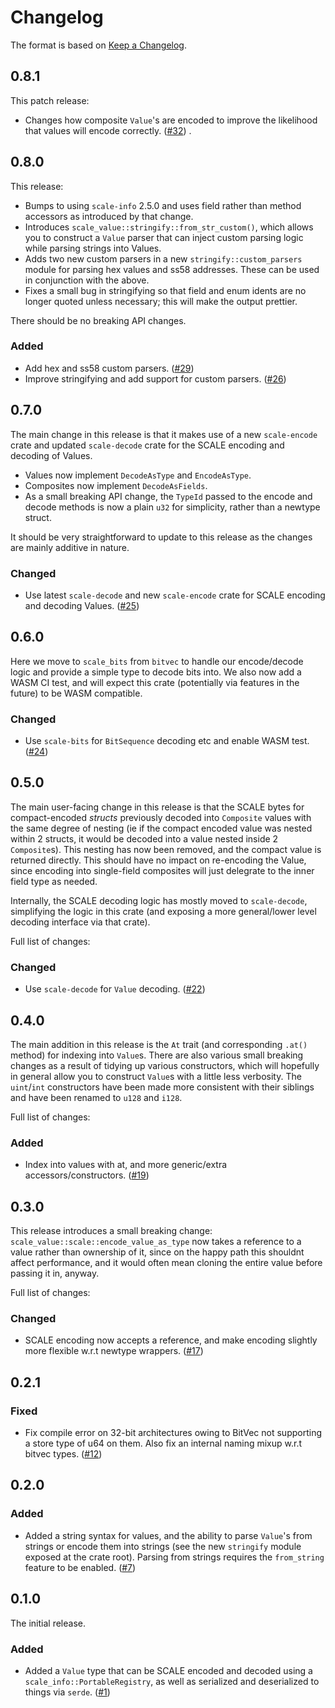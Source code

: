 # Changelog

The format is based on [Keep a Changelog].

[Keep a Changelog]: http://keepachangelog.com/en/1.0.0/

## 0.8.1

This patch release:
- Changes how composite `Value`'s are encoded to improve the likelihood that values will encode correctly. ([#32](https://github.com/paritytech/scale-value/pull/32)) .

## 0.8.0

This release:
- Bumps to using `scale-info` 2.5.0 and uses field rather than method accessors as introduced by that change.
- Introduces `scale_value::stringify::from_str_custom()`, which allows you to construct a `Value` parser that can inject custom parsing logic while parsing strings into Values.
- Adds two new custom parsers in a new `stringify::custom_parsers` module for parsing hex values and ss58 addresses. These can be used in conjunction with the above.
- Fixes a small bug in stringifying so that field and enum idents are no longer quoted unless necessary; this will make the output prettier.

There should be no breaking API changes.

### Added

- Add hex and ss58 custom parsers. ([#29](https://github.com/paritytech/scale-value/pull/29))
- Improve stringifying and add support for custom parsers. ([#26](https://github.com/paritytech/scale-value/pull/26))

## 0.7.0

The main change in this release is that it makes use of a new `scale-encode` crate and updated `scale-decode` crate for the SCALE encoding and decoding of Values.
- Values now implement `DecodeAsType` and `EncodeAsType`.
- Composites now implement `DecodeAsFields`.
- As a small breaking API change, the `TypeId` passed to the encode and decode methods is now a plain `u32` for simplicity, rather than a newtype struct.

It should be very straightforward to update to this release as the changes are mainly additive in nature.

### Changed

- Use latest `scale-decode` and new `scale-encode` crate for SCALE encoding and decoding Values. ([#25](https://github.com/paritytech/scale-value/pull/25))

## 0.6.0

Here we move to `scale_bits` from `bitvec` to handle our encode/decode logic and provide a simple type to decode bits into. We also now add a WASM CI test, and will expect this crate (potentially via features in the future) to be WASM compatible.

### Changed

- Use `scale-bits` for `BitSequence` decoding etc and enable WASM test. ([#24](https://github.com/paritytech/scale-value/pull/24))

## 0.5.0

The main user-facing change in this release is that the SCALE bytes for compact-encoded _structs_ previously decoded into `Composite` values with the same degree of nesting (ie if the compact encoded value was nested within 2 structs, it would be decoded into a value nested inside 2 `Composite`s). This nesting has now been removed, and the compact value is returned directly. This should have no impact on re-encoding the Value, since encoding into single-field composites will just delegrate to the inner field type as needed.

Internally, the SCALE decoding logic has mostly moved to `scale-decode`, simplifying the logic in this crate (and exposing a more general/lower level decoding interface via that crate).

Full list of changes:

### Changed

- Use `scale-decode` for `Value` decoding. ([#22](https://github.com/paritytech/scale-value/pull/22))

## 0.4.0

The main addition in this release is the `At` trait (and corresponding `.at()` method) for indexing into `Value`s. There are also various small breaking changes as a result of tidying up various constructors, which will hopefully in general allow you to construct `Value`s with a little less verbosity. The `uint`/`int` constructors have been made more consistent with their siblings and have been renamed to `u128` and `i128`.

Full list of changes:

### Added

- Index into values with at, and more generic/extra accessors/constructors. ([#19](https://github.com/paritytech/scale-value/pull/19))

## 0.3.0

This release introduces a small breaking change: `scale_value::scale::encode_value_as_type` now takes a reference to a value rather than ownership of it, since on the happy path this shouldnt affect performance, and it would often mean cloning the entire value before passing it in, anyway.

Full list of changes:

### Changed

- SCALE encoding now accepts a reference, and make encoding slightly more flexible w.r.t newtype wrappers. ([#17](https://github.com/paritytech/scale-value/pull/17))

## 0.2.1

### Fixed

- Fix compile error on 32-bit architectures owing to BitVec not supporting a store type of u64 on them. Also fix an internal naming mixup w.r.t bitvec types. ([#12](https://github.com/paritytech/scale-value/pull/12))

## 0.2.0

### Added

- Added a string syntax for values, and the ability to parse `Value`'s from strings or encode them into strings (see the new `stringify` module exposed at the crate root). Parsing from strings requires the `from_string` feature to be enabled. ([#7](https://github.com/paritytech/scale-value/pull/7))


## 0.1.0

The initial release.

### Added

- Added a `Value` type that can be SCALE encoded and decoded using a `scale_info::PortableRegistry`, as well as serialized and deserialized to things via `serde`. ([#1](https://github.com/paritytech/scale-value/pull/1))